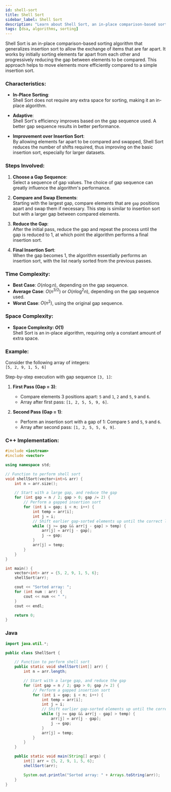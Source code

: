 ```yaml
---
id: shell-sort  
title: Shell Sort  
sidebar_label: Shell Sort  
description: "Learn about Shell Sort, an in-place comparison-based sorting algorithm that generalizes insertion sort to allow the exchange of items that are far apart."
tags: [dsa, algorithms, sorting]
---
```


<Ads />

Shell Sort is an in-place comparison-based sorting algorithm that generalizes insertion sort to allow the exchange of items that are far apart. It works by initially sorting elements far apart from each other and progressively reducing the gap between elements to be compared. This approach helps to move elements more efficiently compared to a simple insertion sort.

### Characteristics:
- **In-Place Sorting**:  
  Shell Sort does not require any extra space for sorting, making it an in-place algorithm.

- **Adaptive**:  
  Shell Sort's efficiency improves based on the gap sequence used. A better gap sequence results in better performance.

- **Improvement over Insertion Sort**:  
  By allowing elements far apart to be compared and swapped, Shell Sort reduces the number of shifts required, thus improving on the basic insertion sort, especially for larger datasets.

### Steps Involved:
1. **Choose a Gap Sequence**:  
   Select a sequence of gap values. The choice of gap sequence can greatly influence the algorithm's performance.

2. **Compare and Swap Elements**:  
   Starting with the largest gap, compare elements that are `gap` positions apart and swap them if necessary. This step is similar to insertion sort but with a larger gap between compared elements.

3. **Reduce the Gap**:  
   After the initial pass, reduce the gap and repeat the process until the gap is reduced to 1, at which point the algorithm performs a final insertion sort.

4. **Final Insertion Sort**:  
   When the gap becomes 1, the algorithm essentially performs an insertion sort, with the list nearly sorted from the previous passes.

<Ads />

### Time Complexity:
- **Best Case**: $O(n \log n)$, depending on the gap sequence.
- **Average Case**: $O(n^{3/2})$ or $O(n \log^2 n)$, depending on the gap sequence used.
- **Worst Case**: $O(n^2)$, using the original gap sequence.

### Space Complexity:
- **Space Complexity: $O(1)$**  
  Shell Sort is an in-place algorithm, requiring only a constant amount of extra space.

### Example:
Consider the following array of integers:  
`[5, 2, 9, 1, 5, 6]`

Step-by-step execution with gap sequence `[3, 1]`:

1. **First Pass (Gap = 3)**:
   - Compare elements 3 positions apart: `5` and `1`, `2` and `5`, `9` and `6`.
   - Array after first pass: `[1, 2, 5, 5, 9, 6]`.

2. **Second Pass (Gap = 1)**:
   - Perform an insertion sort with a gap of 1: Compare `5` and `5`, `9` and `6`.
   - Array after second pass: `[1, 2, 5, 5, 6, 9]`.

### C++ Implementation:

```cpp
#include <iostream>
#include <vector>

using namespace std;

// Function to perform shell sort
void shellSort(vector<int>& arr) {
    int n = arr.size();

    // Start with a large gap, and reduce the gap
    for (int gap = n / 2; gap > 0; gap /= 2) {
        // Perform a gapped insertion sort
        for (int i = gap; i < n; i++) {
            int temp = arr[i];
            int j = i;
            // Shift earlier gap-sorted elements up until the correct location for arr[i] is found
            while (j >= gap && arr[j - gap] > temp) {
                arr[j] = arr[j - gap];
                j -= gap;
            }
            arr[j] = temp;
        }
    }
}

int main() {
    vector<int> arr = {5, 2, 9, 1, 5, 6};
    shellSort(arr);

    cout << "Sorted array: ";
    for (int num : arr) {
        cout << num << " ";
    }
    cout << endl;

    return 0;
}
```

### Java

```java
import java.util.*;

public class ShellSort {

    // Function to perform shell sort
    public static void shellSort(int[] arr) {
        int n = arr.length;

        // Start with a large gap, and reduce the gap
        for (int gap = n / 2; gap > 0; gap /= 2) {
            // Perform a gapped insertion sort
            for (int i = gap; i < n; i++) {
                int temp = arr[i];
                int j = i;
                // Shift earlier gap-sorted elements up until the correct location for arr[i] is found
                while (j >= gap && arr[j - gap] > temp) {
                    arr[j] = arr[j - gap];
                    j -= gap;
                }
                arr[j] = temp;
            }
        }
    }

    public static void main(String[] args) {
        int[] arr = {5, 2, 9, 1, 5, 6};
        shellSort(arr);

        System.out.println("Sorted array: " + Arrays.toString(arr));
    }
}
```
